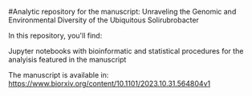 #Analytic repository for the manuscript: Unraveling the Genomic and Environmental Diversity of the Ubiquitous Solirubrobacter

In this repository, you'll find:

Jupyter notebooks with bioinformatic and statistical procedures for the analyisis featured in the manuscript

The manuscript is available in: https://www.biorxiv.org/content/10.1101/2023.10.31.564804v1

